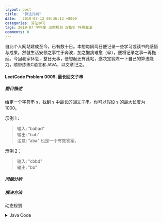 ```yaml
---
layout: post
title:  "算法开刷"
date:   2019-07-12 09:36:13 +0000
categories: 算法学习
tags: 2019-07 字符串 动态规划 双指针 特殊算法
comments: 0
---
```


自此个人网站建成至今，已有数十日。本想每隔两日便记录一些学习或读书的感悟与成果，然就生活安顿之事忙于奔波，加之懒病难愈（😀），便将记录之事一再拖延。今回老家休息，整日无事，便想起还有此站，遂决定锻炼一下自己的算法能力，顺带练练C语言和JAVA，以文章记之。

#### LeetCode Problem 0005. 最长回文子串
##### 题目描述
给定一个字符串 s，找到 s 中最长的回文子串。你可以假设 s 的最大长度为 1000。

示例 1：  

> 输入: "babad"  
> 输出: "bab"  
> 注意: "aba" 也是一个有效答案。

示例 2：

> 输入: "cbbd"  
> 输出: "bb"

##### 问题分析
##### 解决方法

动态规划
<details>
<summary>Java Code</summary>
<pre class="highlight"><code>
    
```java
    public static String longestPalindrome(String s) {
        boolean[][] dp_isPalindrome = new boolean[s.length()][s.length()];
        String res = "";
        int[] indexPair = new int[2];
        
        for(int i = 0; i < s.length(); i++) {
            dp_isPalindrome[i][i] = true;
            if(i < s.length() - 1 && s.charAt(i) == s.charAt(i+1)) {
                dp_isPalindrome[i][i+1] = true;
            }
        }

        for(int d = 0; d < s.length(); d++) {
            for(int i = 0; i < s.length() - d; i++) {
                if(dp_isPalindrome[i][i+d]) {
                    indexPair[0] = i;
                    indexPair[1] = i+d+1;
                }

                if(dp_isPalindrome[i][i+d] && (i-1 >= 0 && i+d+1 < s.length()) && s.charAt(i-1) == s.charAt(i+d+1)) {
                    // System.out.println("No Expception: " + i + ", " + d);
                    dp_isPalindrome[i-1][i+d+1] = true;
                    indexPair[0] = i-1;
                    indexPair[1] = i+d+2;
                }
                else if(i-1 >= 0 && i+d+1 < s.length()){
                    // System.out.println("No Expception: " + i + ", " + d);
                    dp_isPalindrome[i-1][i+d+1] = false;
                }
                else {
                    // System.out.println("Param: " + i + ", " + d +"; " + "Out of Bounds: " + (i-1) + ", " + (i+d+1));
                }
            }
        }
        res = s.substring(indexPair[0], indexPair[1]);
        return res;
    }
```
</code></pre>

</details>